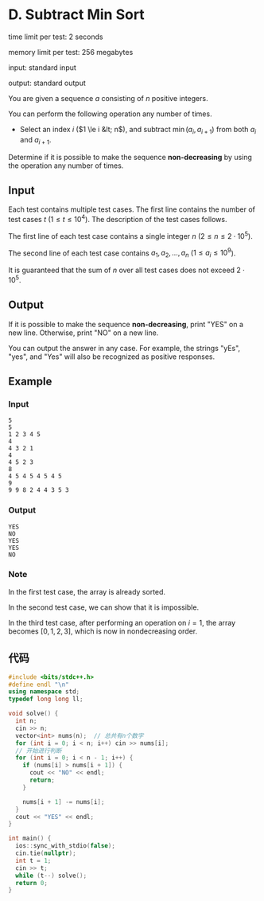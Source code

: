 # D. Subtract Min Sort

time limit per test: 2 seconds

memory limit per test: 256 megabytes

input: standard input

output: standard output

You are given a sequence $a$ consisting of $n$ positive integers.

You can perform the following operation any number of times.

-   Select an index $i$ ($1 \le i &lt; n$), and subtract $\min(a_i,a_{i+1})$ from both $a_i$ and $a_{i+1}$.

Determine if it is possible to make the sequence **non-decreasing** by using the operation any number of times.

## **Input**

Each test contains multiple test cases. The first line contains the number of test cases $t$ ($1 \le t \le 10^4$). The description of the test cases follows.

The first line of each test case contains a single integer $n$ ($2 \le n \le 2 \cdot 10^5$).

The second line of each test case contains $a_1,a_2,\ldots,a_n$ ($1 \le a_i \le 10^9$).

It is guaranteed that the sum of $n$ over all test cases does not exceed $2 \cdot 10^5$.

## **Output**

If it is possible to make the sequence **non-decreasing**, print "YES" on a new line. Otherwise, print "NO" on a new line.

You can output the answer in any case. For example, the strings "yEs", "yes", and "Yes" will also be recognized as positive responses.

## Example

### Input

```
5
5
1 2 3 4 5
4
4 3 2 1
4
4 5 2 3
8
4 5 4 5 4 5 4 5
9
9 9 8 2 4 4 3 5 3
```

### Output

```
YES
NO
YES
YES
NO
```

### **Note**

In the first test case, the array is already sorted.

In the second test case, we can show that it is impossible.

In the third test case, after performing an operation on $i=1$, the array becomes $[0,1,2,3]$, which is now in nondecreasing order.

## 代码

```cpp
#include <bits/stdc++.h>
#define endl "\n"
using namespace std;
typedef long long ll;

void solve() {
  int n;
  cin >> n;
  vector<int> nums(n);  // 总共有n个数字
  for (int i = 0; i < n; i++) cin >> nums[i];
  // 开始进行判断
  for (int i = 0; i < n - 1; i++) {
    if (nums[i] > nums[i + 1]) {
      cout << "NO" << endl;
      return;
    }

    nums[i + 1] -= nums[i];
  }
  cout << "YES" << endl;
}

int main() {
  ios::sync_with_stdio(false);
  cin.tie(nullptr);
  int t = 1;
  cin >> t;
  while (t--) solve();
  return 0;
}
```

